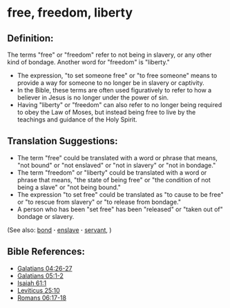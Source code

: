 # free, freedom, liberty #

## Definition: ##

The terms "free" or "freedom" refer to not being in slavery, or any other kind of bondage. Another word for "freedom" is "liberty."

* The expression, "to set someone free" or "to free someone" means to provide a way for someone to no longer be in slavery or captivity.
* In the Bible, these terms are often used figuratively to refer to how a believer in Jesus is no longer under the power of sin.
* Having "liberty" or "freedom" can also refer to no longer being required to obey the Law of Moses, but instead being free to live by the teachings and guidance of the Holy Spirit.

## Translation Suggestions: ##

* The term "free" could be translated with a word or phrase that means, "not bound" or "not enslaved" or "not in slavery" or "not in bondage."
* The term "freedom" or "liberty" could be translated with a word or phrase that means, "the state of being free" or "the condition of not being a slave" or "not being bound."
* The expression "to set free" could be translated as "to cause to be free" or "to rescue from slavery" or "to release from bondage."
* A person who has been "set free" has been "released" or "taken out of" bondage or slavery.

(See also: [bond](../kt/bond.md) **·** [enslave](../kt/enslave.md) **·** [servant](../other/servant.md), )

## Bible References: ##

* [Galatians 04:26-27](https://door43.org/en/bible/notes/gal/04/26)
* [Galatians 05:1-2](https://door43.org/en/bible/notes/gal/05/01)
* [Isaiah 61:1](https://door43.org/en/bible/notes/isa/61/01)
* [Leviticus 25:10](https://door43.org/en/bible/notes/lev/25/10)
* [Romans 06:17-18](https://door43.org/en/bible/notes/rom/06/17)

